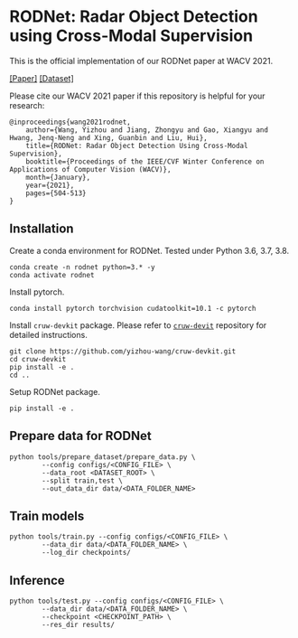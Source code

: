 # RODNet: Radar Object Detection using Cross-Modal Supervision

This is the official implementation of our RODNet paper at WACV 2021. 

[[Paper]](https://openaccess.thecvf.com/content/WACV2021/html/Wang_RODNet_Radar_Object_Detection_Using_Cross-Modal_Supervision_WACV_2021_paper.html)
[[Dataset]](https://www.cruwdataset.org)

Please cite our WACV 2021 paper if this repository is helpful for your research:
```
@inproceedings{wang2021rodnet,
    author={Wang, Yizhou and Jiang, Zhongyu and Gao, Xiangyu and Hwang, Jenq-Neng and Xing, Guanbin and Liu, Hui},
    title={RODNet: Radar Object Detection Using Cross-Modal Supervision},
    booktitle={Proceedings of the IEEE/CVF Winter Conference on Applications of Computer Vision (WACV)},
    month={January},
    year={2021},
    pages={504-513}
}
```
## Installation

Create a conda environment for RODNet. Tested under Python 3.6, 3.7, 3.8.
```
conda create -n rodnet python=3.* -y
conda activate rodnet
```

Install pytorch.
```
conda install pytorch torchvision cudatoolkit=10.1 -c pytorch
```

Install `cruw-devkit` package. 
Please refer to [`cruw-devit`](https://github.com/yizhou-wang/cruw-devkit) repository for detailed instructions.
```
git clone https://github.com/yizhou-wang/cruw-devkit.git
cd cruw-devkit
pip install -e .
cd ..
```

Setup RODNet package.
```
pip install -e .
```

## Prepare data for RODNet

```
python tools/prepare_dataset/prepare_data.py \
        --config configs/<CONFIG_FILE> \
        --data_root <DATASET_ROOT> \
        --split train,test \
        --out_data_dir data/<DATA_FOLDER_NAME>
```

## Train models

```
python tools/train.py --config configs/<CONFIG_FILE> \
        --data_dir data/<DATA_FOLDER_NAME> \
        --log_dir checkpoints/
```

## Inference

```
python tools/test.py --config configs/<CONFIG_FILE> \
        --data_dir data/<DATA_FOLDER_NAME> \
        --checkpoint <CHECKPOINT_PATH> \
        --res_dir results/
```
